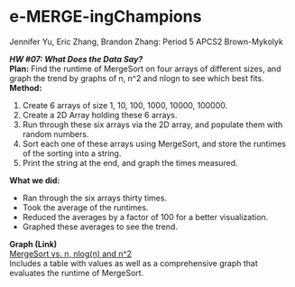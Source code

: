 # e-MERGE-ingChampions
Jennifer Yu, Eric Zhang, Brandon Zhang: Period 5 APCS2 Brown-Mykolyk <br> 

***HW #07: What Does the Data Say?*** <br> 
**Plan:** Find the runtime of MergeSort on four arrays of different sizes, and graph the trend by graphs of n, n^2 and nlogn to see which best fits. <br> 
**Method:**
  1. Create 6 arrays of size 1, 10, 100, 1000, 10000, 100000. 
  2. Create a 2D Array holding these 6 arrays. 
  3. Run through these six arrays via the 2D array, and populate them with random numbers. 
  4. Sort each one of these arrays using MergeSort, and store the runtimes of the sorting into a string. 
  5. Print the string at the end, and graph the times measured. 
  
**What we did:**
  * Ran through the six arrays thirty times. 
  * Took the average of the runtimes. 
  * Reduced the averages by a factor of 100 for a better visualization. 
  * Graphed these averages to see the trend. 

**Graph (Link)** <br> 
 [MergeSort vs. n, nlog(n) and n^2](https://docs.google.com/document/d/1VB3V4dNLcd05KYYzLG7QXkBsOT2EIJXENATCzGV4F_Q/pub)<br> 
 Includes a table with values as well as a comprehensive graph that evaluates the runtime of MergeSort. 

